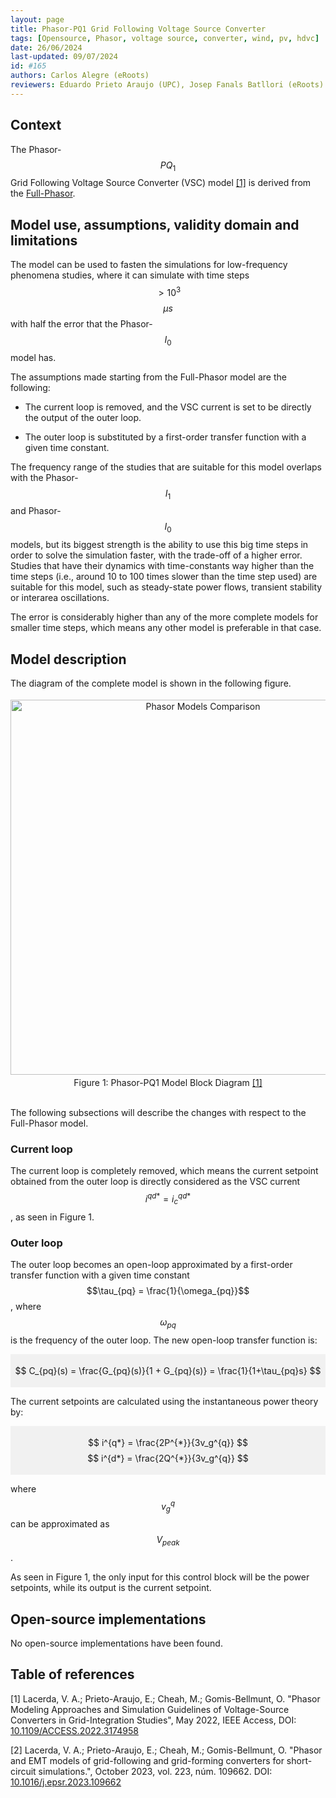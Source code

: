 ```yaml
---
layout: page 
title: Phasor-PQ1 Grid Following Voltage Source Converter 
tags: [Opensource, Phasor, voltage source, converter, wind, pv, hdvc] 
date: 26/06/2024 
last-updated: 09/07/2024
id: #165
authors: Carlos Alegre (eRoots)
reviewers: Eduardo Prieto Araujo (UPC), Josep Fanals Batllori (eRoots)
---
```



## Context

The Phasor-$$PQ_1$$ Grid Following Voltage Source Converter (VSC) model [[1]](#1) is derived from the [Full-Phasor](../). 

## Model use, assumptions, validity domain and limitations

The model can be used to fasten the simulations for low-frequency phenomena studies, where it can simulate with time steps $$>10^3$$ $$\mu s$$ with half the error that the Phasor-$$I_0$$ model has. 

The assumptions made starting from the Full-Phasor model are the following:

* The current loop is removed, and the VSC current is set to be directly the output of the outer loop.

* The outer loop is substituted by a first-order transfer function with a given time constant.

The frequency range of the studies that are suitable for this model overlaps with the Phasor-$$I_1$$ and Phasor-$$I_0$$ models, but its biggest strength is the ability to use this big time steps in order to solve the simulation faster, with the trade-off of a higher error. Studies that have their dynamics with time-constants way higher than the time steps (i.e., around 10 to 100 times slower than the time step used) are suitable for this model, such as steady-state power flows, transient stability or interarea oscillations.

The error is considerably higher than any of the more complete models for smaller time steps, which means any other model is preferable in that case.

## Model description

The diagram of the complete model is shown in the following figure.

<div style="background-color:rgba(0, 0, 0, 0); text-align:center; vertical-align: middle; padding:4px 0;">
<img src="{{ '/pages/models/generations/Sources/VSC/PhasorGridFollowingVSC/PhasorPQ1/PhasorPQ1.svg' | relative_url }}"
     alt="Phasor Models Comparison"
     style="float: center; margin-right: 10px; width: 600px;" />
</div>
<div align = 'center'>
Figure 1: Phasor-PQ1 Model Block Diagram <a href="#1">[1]</a>
</div>
<br>

The following subsections will describe the changes with respect to the Full-Phasor model.

### Current loop

The current loop is completely removed, which means the current setpoint obtained from the outer loop is directly considered as the VSC current $$i^{qd*} = i^{qd*}_c $$, as seen in Figure 1. 

### Outer loop

The outer loop becomes an open-loop approximated by a first-order transfer function with a given time constant $$\tau_{pq} = \frac{1}{\omega_{pq}}$$, where $$\omega_{pq}$$ is the frequency of the outer loop. The new open-loop transfer function is:

<div style="background-color:rgba(0, 0, 0, 0.0470588); text-align:center; vertical-align: middle; padding:4px 0;">

$$ C_{pq}(s) = \frac{G_{pq}(s)}{1 + G_{pq}(s)} = \frac{1}{1+\tau_{pq}s} $$
</div>

The current setpoints are calculated using the instantaneous power theory by:

<div style="background-color:rgba(0, 0, 0, 0.0470588); text-align:center; vertical-align: middle; padding:4px 0;">

$$ i^{q*} = \frac{2P^{*}}{3v_g^{q}} $$
$$ i^{d*} = \frac{2Q^{*}}{3v_g^{q}} $$
</div>

where $$v_g^{q}$$ can be approximated as $$V_{peak}$$.

As seen in Figure 1, the only input for this control block will be the power setpoints, while its output is the current setpoint.

## Open-source implementations

No open-source implementations have been found.

## Table of references


<a id="1">[1]</a> Lacerda, V. A.; Prieto-Araujo, E.; Cheah, M.; Gomis-Bellmunt, O. "Phasor Modeling Approaches and Simulation Guidelines of Voltage-Source Converters in Grid-Integration Studies", May 2022, IEEE Access, DOI: [10.1109/ACCESS.2022.3174958](https://doi.org/10.1109/ACCESS.2022.3174958)

<a id="2">[2]</a> Lacerda, V. A.; Prieto-Araujo, E.; Cheah, M.; Gomis-Bellmunt, O. "Phasor and EMT models of grid-following and grid-forming converters for short-circuit simulations.", October 2023, vol. 223, núm. 109662. DOI: [10.1016/j.epsr.2023.109662](https://doi.org/10.1016/j.epsr.2023.109662)

